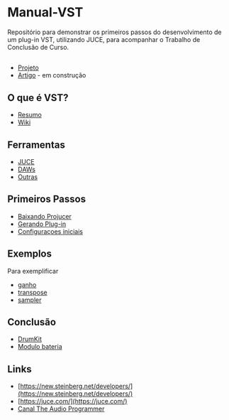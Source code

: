 # Manual-VST
Repositório para demonstrar os primeiros passos do desenvolvimento de um plug-in VST, utilizando JUCE, para acompanhar o Trabalho de Conclusão de Curso.

## 
  * [Projeto](https://github.com/RodrigoSOS/Manual-VST/blob/main/Projeto%20TCC%20Rodrigo%20Lopes%20da%20Silva.pdf)
  * [Artigo](#) - em construção

## O que é VST?
  * [Resumo](#)
  * [Wiki](https://en.wikipedia.org/wiki/Virtual_Studio_Technology)

## Ferramentas
  * [JUCE]()
  * [DAWs]()
  * [Outras]()

## Primeiros Passos
  * [Baixando Projucer](#)
  * [Gerando Plug-in](#)
  * [Configuraçoes iniciais](#)

## Exemplos
  Para exemplificar 
  * [ganho](#)
  * [transpose](#)
  * [sampler](#)

## Conclusão
  * [DrumKit](#)
  * [Modulo bateria](#)

## Links
  * [https://new.steinberg.net/developers/](https://new.steinberg.net/developers/)
  * [https://juce.com/](https://juce.com/)
  * [Canal The Audio Programmer](https://www.youtube.com/channel/UCpKb02FsH4WH4X_2xhIoJ1A?pbjreload=102)
